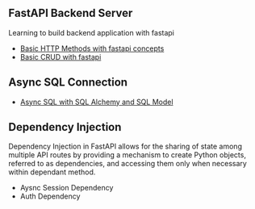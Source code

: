 ## FastAPI Backend Server
Learning to build backend application with fastapi

- [Basic HTTP Methods with fastapi concepts](./concepts/basic_request_response.py)
- [Basic CRUD with fastapi](./concepts/books_crud_app.py)

## Async SQL Connection
- [Async SQL with SQL Alchemy and SQL Model](./src/db/main.py)

## Dependency Injection
Dependency Injection in FastAPI allows for the sharing of state among multiple API routes by providing a mechanism to create Python objects, referred to as dependencies, and accessing them only when necessary within dependant method.

- Aysnc Session Dependency
- Auth Dependency